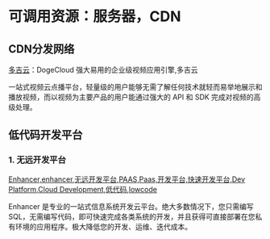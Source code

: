 # 可调用资源：服务器，CDN

## CDN分发网络

[多吉云](https://www.dogecloud.com/)：DogeCloud 强大易用的企业级视频应用引擎,多吉云

一站式视频云点播平台，轻量级的用户能够无需了解任何技术就轻而易举地展示和播放视频，而以视频为主要产品的用户能通过强大的 API 和 SDK 完成对视频的高级处理。



## 低代码开发平台

### 1. 无远开发平台

[Enhancer,enhancer,无远开发平台,PAAS,Paas,开发平台,快速开发平台,Dev Platform,Cloud Development,低代码,lowcode](https://wuyuan.io/)

Enhancer 是专业的一站式信息系统开发云平台。绝大多数情况下，您只需编写 SQL，无需编写代码，即可快速完成各类系统的开发，并且获得可直接部署在您私有环境的应用程序。极大降低您的开发、运维、迭代成本。

